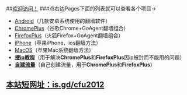 ##[欢迎访问！](https://github.com/comeforu2012/truth/wiki)
###点右边Pages下面的列表就可以查看各个项目→
* [Android](https://github.com/comeforu2012/truth/wiki/Android)（几款安卓系统使用的翻墙软件）
* [ChromePlus](https://github.com/comeforu2012/truth/wiki/ChromePlus)（谷歌Chrome+GoAgent翻墙组合）
* [FirefoxPlus](https://github.com/comeforu2012/truth/wiki/FirefoxPlus)（火狐Firefox+GoAgent翻墙组合）
* [iPhone](https://github.com/comeforu2012/truth/wiki/iPhone)（苹果iPhone、ios翻墙方法）
* [MacOS](https://github.com/comeforu2012/truth/wiki/MacOS)（苹果Mac系统翻墙方法）
* **[搜ip教程](https://github.com/comeforu2012/truth/wiki/%E6%90%9Cip%E6%95%99%E7%A8%8B)**（用于解决**ChromePlus**和**FirefoxPlus**因ip被封而不能用的问题）
* **[自建流量](https://github.com/comeforu2012/truth/wiki/%E8%87%AA%E5%BB%BA%E6%B5%81%E9%87%8F)**（自己创建流量，用于**ChromePlus**和**FirefoxPlus**）

## [本站短网址：is.gd/cfu2012](http://is.gd/cfu2012)
